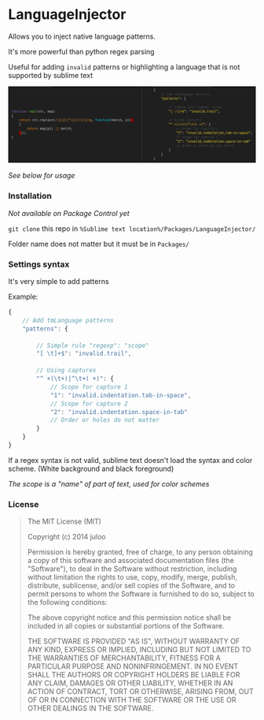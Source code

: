 # LanguageInjector

Allows you to inject native language patterns.

It's more powerful than python regex parsing

Useful for adding `invalid` patterns or highlighting a language that is not supported by sublime text

![Example](/captures/example.png)

_See below for usage_

### Installation

_Not available on Package Control yet_

`git clone` this repo in `%Sublime text location%/Packages/LanguageInjector/`

Folder name does not matter but it must be in `Packages/`

### Settings syntax

It's very simple to add patterns

Example:

```js
{
	// Add tmLanguage patterns
	"patterns": {

		// Simple rule "regexp": "scope"
		"[ \t]+$": "invalid.trail",

		// Using captures
		"^ +(\t+)|^\t+( +)": {
			// Scope for capture 1
			"1": "invalid.indentation.tab-in-space",
			// Scope for capture 2
			"2": "invalid.indentation.space-in-tab"
			// Order or holes do not matter
		}
	}
}
```

If a regex syntax is not valid, sublime text doesn't load the syntax and color scheme.
(White background and black foreground)

_The scope is a "name" of part of text, used for color schemes_

### License

> The MIT License (MIT)
> 
> Copyright (c) 2014 juloo
> 
> Permission is hereby granted, free of charge, to any person obtaining a copy of
> this software and associated documentation files (the "Software"), to deal in
> the Software without restriction, including without limitation the rights to
> use, copy, modify, merge, publish, distribute, sublicense, and/or sell copies of
> the Software, and to permit persons to whom the Software is furnished to do so,
> subject to the following conditions:
> 
> The above copyright notice and this permission notice shall be included in all
> copies or substantial portions of the Software.
> 
> THE SOFTWARE IS PROVIDED "AS IS", WITHOUT WARRANTY OF ANY KIND, EXPRESS OR
> IMPLIED, INCLUDING BUT NOT LIMITED TO THE WARRANTIES OF MERCHANTABILITY, FITNESS
> FOR A PARTICULAR PURPOSE AND NONINFRINGEMENT. IN NO EVENT SHALL THE AUTHORS OR
> COPYRIGHT HOLDERS BE LIABLE FOR ANY CLAIM, DAMAGES OR OTHER LIABILITY, WHETHER
> IN AN ACTION OF CONTRACT, TORT OR OTHERWISE, ARISING FROM, OUT OF OR IN
> CONNECTION WITH THE SOFTWARE OR THE USE OR OTHER DEALINGS IN THE SOFTWARE.
